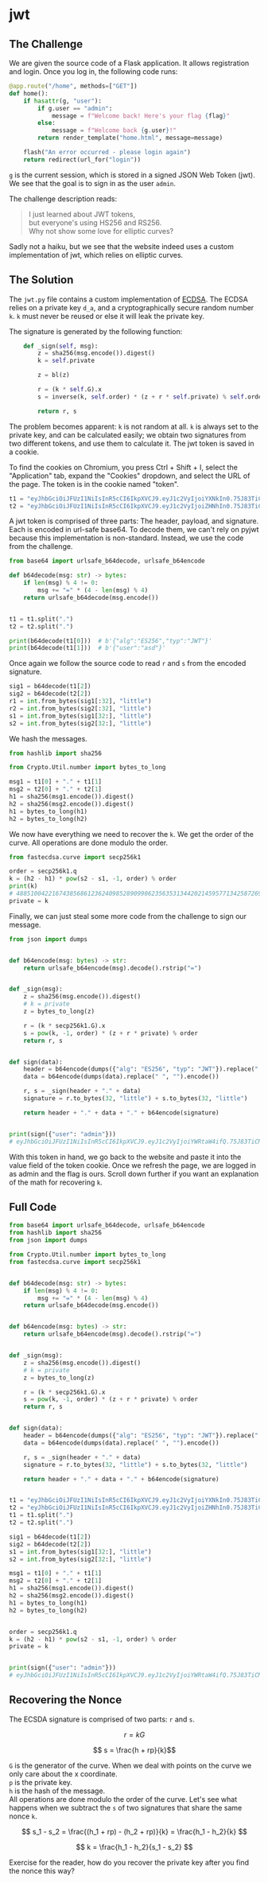 # jwt

## The Challenge
We are given the source code of a Flask application. It allows registration and login. Once you log in, the following code runs:
```python
@app.route("/home", methods=["GET"])
def home():
    if hasattr(g, "user"):
        if g.user == "admin":
            message = f"Welcome back! Here's your flag {flag}"
        else:
            message = f"Welcome back {g.user}!"
        return render_template("home.html", message=message)

    flash("An error occurred - please login again")
    return redirect(url_for("login"))
```
`g` is the current session, which is stored in a signed JSON Web Token (jwt).
We see that the goal is to sign in as the user `admin`.

The challenge description reads:
> I just learned about JWT tokens,<br/>
> but everyone's using HS256 and RS256.<br/>
> Why not show some love for elliptic curves?<br/>

Sadly not a haiku, but we see that the website indeed uses a custom implementation of jwt, which relies on elliptic curves.

## The Solution
The `jwt.py` file contains a custom implementation of [ECDSA](https://wikiless.org/wiki/Elliptic_Curve_Digital_Signature_Algorithm).
The ECDSA relies on a private key `d_a`, and a cryptographically secure random number `k`.
`k` must never be reused or else it will leak the private key.

The signature is generated by the following function:
```python
    def _sign(self, msg):
        z = sha256(msg.encode()).digest()
        k = self.private

        z = bl(z)

        r = (k * self.G).x
        s = inverse(k, self.order) * (z + r * self.private) % self.order

        return r, s
```
The problem becomes apparent: `k` is not random at all.
`k` is always set to the private key, and can be calculated easily; we obtain two signatures from two different tokens, and use them to calculate it.
The jwt token is saved in a cookie.

To find the cookies on Chromium, you press Ctrl + Shift + I, select the "Application" tab, expand the "Cookies" dropdown, and select the URL of the page.
The token is in the cookie named "token".

```python
t1 = "eyJhbGciOiJFUzI1NiIsInR5cCI6IkpXVCJ9.eyJ1c2VyIjoiYXNkIn0.75J83TiCMONIDtDLvDQ8FKHa4wx7DNHkauX-Izu11S-w0EBxpBBpbnBng0E8regXVP6bWXZqJdztbmt1IxATAg"
t2 = "eyJhbGciOiJFUzI1NiIsInR5cCI6IkpXVCJ9.eyJ1c2VyIjoiZHNhIn0.75J83TiCMONIDtDLvDQ8FKHa4wx7DNHkauX-Izu11S-iHYwnAEUV20Hrss4WoNecypMx7GuoIDzCOpprq-1o1w"
```

A jwt token is comprised of three parts: The header, payload, and signature.
Each is encoded in url-safe base64.
To decode them, we can't rely on pyjwt because this implementation is non-standard.
Instead, we use the code from the challenge.

```python
from base64 import urlsafe_b64decode, urlsafe_b64encode

def b64decode(msg: str) -> bytes:
    if len(msg) % 4 != 0:
        msg += "=" * (4 - len(msg) % 4)
    return urlsafe_b64decode(msg.encode())


t1 = t1.split(".")
t2 = t2.split(".")

print(b64decode(t1[0]))  # b'{"alg":"ES256","typ":"JWT"}'
print(b64decode(t1[1]))  # b'{"user":"asd"}'
```

Once again we follow the source code to read `r` and `s` from the encoded signature.

```python
sig1 = b64decode(t1[2])
sig2 = b64decode(t2[2])
r1 = int.from_bytes(sig1[:32], "little")
r2 = int.from_bytes(sig2[:32], "little")
s1 = int.from_bytes(sig1[32:], "little")
s2 = int.from_bytes(sig2[32:], "little")
```

We hash the messages.

```python
from hashlib import sha256

from Crypto.Util.number import bytes_to_long

msg1 = t1[0] + "." + t1[1]
msg2 = t2[0] + "." + t2[1]
h1 = sha256(msg1.encode()).digest()
h2 = sha256(msg2.encode()).digest()
h1 = bytes_to_long(h1)
h2 = bytes_to_long(h2)
```

We now have everything we need to recover the `k`. We get the order of the curve. All operations are done modulo the order.

```python
from fastecdsa.curve import secp256k1

order = secp256k1.q
k = (h2 - h1) * pow(s2 - s1, -1, order) % order
print(k)
# 48851004221674385686123624098528909906235635313442021459577134258726978602540
private = k
```

Finally, we can just steal some more code from the challenge to sign our message.

```python
from json import dumps


def b64encode(msg: bytes) -> str:
    return urlsafe_b64encode(msg).decode().rstrip("=")


def _sign(msg):
    z = sha256(msg.encode()).digest()
    # k = private
    z = bytes_to_long(z)

    r = (k * secp256k1.G).x
    s = pow(k, -1, order) * (z + r * private) % order
    return r, s


def sign(data):
    header = b64encode(dumps({"alg": "ES256", "typ": "JWT"}).replace(" ", "").encode())
    data = b64encode(dumps(data).replace(" ", "").encode())

    r, s = _sign(header + "." + data)
    signature = r.to_bytes(32, "little") + s.to_bytes(32, "little")

    return header + "." + data + "." + b64encode(signature)


print(sign({"user": "admin"}))
# eyJhbGciOiJFUzI1NiIsInR5cCI6IkpXVCJ9.eyJ1c2VyIjoiYWRtaW4ifQ.75J83TiCMONIDtDLvDQ8FKHa4wx7DNHkauX-Izu11S8IDLHy2P7MGS7FfPJpZagBzl8OHNHGZalfdll8sV55Kg
```

With this token in hand, we go back to the website and paste it into the value field of the token cookie.
Once we refresh the page, we are logged in as admin and the flag is ours.
Scroll down further if you want an explanation of the math for recovering `k`.

## Full Code
```python
from base64 import urlsafe_b64decode, urlsafe_b64encode
from hashlib import sha256
from json import dumps

from Crypto.Util.number import bytes_to_long
from fastecdsa.curve import secp256k1


def b64decode(msg: str) -> bytes:
    if len(msg) % 4 != 0:
        msg += "=" * (4 - len(msg) % 4)
    return urlsafe_b64decode(msg.encode())


def b64encode(msg: bytes) -> str:
    return urlsafe_b64encode(msg).decode().rstrip("=")


def _sign(msg):
    z = sha256(msg.encode()).digest()
    # k = private
    z = bytes_to_long(z)

    r = (k * secp256k1.G).x
    s = pow(k, -1, order) * (z + r * private) % order
    return r, s


def sign(data):
    header = b64encode(dumps({"alg": "ES256", "typ": "JWT"}).replace(" ", "").encode())
    data = b64encode(dumps(data).replace(" ", "").encode())

    r, s = _sign(header + "." + data)
    signature = r.to_bytes(32, "little") + s.to_bytes(32, "little")

    return header + "." + data + "." + b64encode(signature)


t1 = "eyJhbGciOiJFUzI1NiIsInR5cCI6IkpXVCJ9.eyJ1c2VyIjoiYXNkIn0.75J83TiCMONIDtDLvDQ8FKHa4wx7DNHkauX-Izu11S-w0EBxpBBpbnBng0E8regXVP6bWXZqJdztbmt1IxATAg"
t2 = "eyJhbGciOiJFUzI1NiIsInR5cCI6IkpXVCJ9.eyJ1c2VyIjoiZHNhIn0.75J83TiCMONIDtDLvDQ8FKHa4wx7DNHkauX-Izu11S-iHYwnAEUV20Hrss4WoNecypMx7GuoIDzCOpprq-1o1w"
t1 = t1.split(".")
t2 = t2.split(".")

sig1 = b64decode(t1[2])
sig2 = b64decode(t2[2])
s1 = int.from_bytes(sig1[32:], "little")
s2 = int.from_bytes(sig2[32:], "little")

msg1 = t1[0] + "." + t1[1]
msg2 = t2[0] + "." + t2[1]
h1 = sha256(msg1.encode()).digest()
h2 = sha256(msg2.encode()).digest()
h1 = bytes_to_long(h1)
h2 = bytes_to_long(h2)


order = secp256k1.q
k = (h2 - h1) * pow(s2 - s1, -1, order) % order
private = k


print(sign({"user": "admin"}))
# eyJhbGciOiJFUzI1NiIsInR5cCI6IkpXVCJ9.eyJ1c2VyIjoiYWRtaW4ifQ.75J83TiCMONIDtDLvDQ8FKHa4wx7DNHkauX-Izu11S8IDLHy2P7MGS7FfPJpZagBzl8OHNHGZalfdll8sV55Kg
```

## Recovering the Nonce
The ECSDA signature is comprised of two parts: `r` and `s`.

$$ r = kG $$

$$ s = \frac{h + rp}{k}$$

`G` is the generator of the curve. When we deal with points on the curve we only care about the x coordinate. <br>
`p` is the private key. <br>
`h` is the hash of the message. <br>
All operations are done modulo the order of the curve.
Let's see what happens when we subtract the `s` of two signatures that share the same nonce `k`.

$$ s_1 - s_2 = \frac{(h_1 + rp) - (h_2 + rp)}{k} = \frac{h_1 - h_2}{k} $$

$$ k = \frac{h_1 - h_2}{s_1 - s_2} $$

Exercise for the reader, how do you recover the private key after you find the nonce this way?
